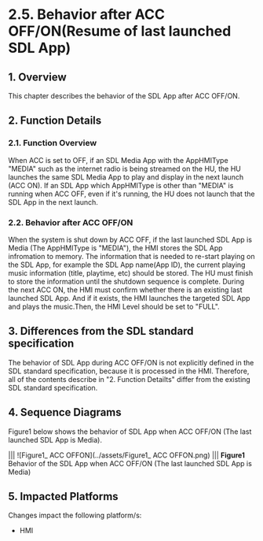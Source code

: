 # 2.5. Behavior after ACC OFF/ON(Resume of last launched SDL App)

## 1. Overview
This chapter describes the behavior of the SDL App after ACC OFF/ON.
## 2. Function Details
### 2.1. Function Overview
When ACC is set to OFF, if an SDL Media App with the AppHMIType "MEDIA" such as the internet radio is being streamed on the HU,  the HU launches the same SDL Media App  to play and display in the next launch (ACC ON).
If an SDL App which AppHMIType is other than "MEDIA" is running when ACC OFF, even if it's running, the HU does not launch that the SDL App in the next launch.
### 2.2. Behavior after ACC OFF/ON
When the system is shut down by ACC OFF, if the last launched SDL App is Media (The AppHMIType is "MEDIA"), the HMI stores the SDL App infromation to memory.
The information that is needed to re-start playing on the SDL App, for example the SDL App name(App ID), the current playing music information (title, playtime, etc) should be stored.
The HU must finish to store the information until the shutdown sequence is complete. During the next ACC ON, the HMI must confirm whether there is an existing last launched SDL App.
And if it exists, the HMI launches the targeted SDL App and plays the music.Then, the HMI Level should be set to "FULL".
## 3. Differences from the SDL standard specification
The behavior of SDL App during ACC OFF/ON is not explicitly defined in the SDL standard specification, because it is processed in the HMI.
Therefore, all of the contents describe in "2. Function Detailts" differ from the existing SDL standard specification.
## 4. Sequence Diagrams
Figure1 below shows the behavior of SDL App when ACC OFF/ON (The last launched SDL App is Media).

|||
![Figure1_ ACC OFFON](../assets/Figure1_ ACC OFFON.png)
|||
**Figure1** Behavior of the SDL App when ACC OFF/ON (The last launched SDL App is Media)

## 5. Impacted Platforms
Changes impact the following platform/s:
 - HMI
